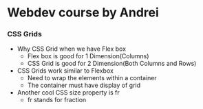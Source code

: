 # Webdev course by Andrei

### CSS Grids
* Why CSS Grid when we have Flex box
  * Flex box is good for 1 Dimension(Columns)
  * CSS Grid is good for 2 Dimension(Both Columns and Rows)
* CSS Grids work similar to Flexbox
  * Need to wrap the elements within a container
  * The container must have display of grid
* Another cool CSS size property is fr
  * fr stands for fraction